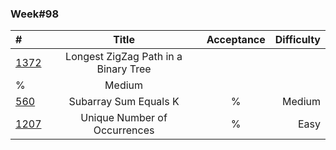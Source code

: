 ### Week#98

| #                                                                                                           | Title | Acceptance | Difficulty 
|:------------------------------------------------------------------------------------------------------------|:---------------:|:----------:|-----------:|
| [1372](https://leetcode.com/problems/longest-zigzag-path-in-a-binary-tree/description/?envType=study-plan-v2&envId=apple-spring-23-high-frequency)                                   | Longest ZigZag Path in a Binary Tree
 |  %   |       Medium |
| [560](https://leetcode.com/problems/subarray-sum-equals-k/?envType=study-plan-v2&envId=apple-spring-23-high-frequency) | Subarray Sum Equals K | %   |     Medium |
| [1207](https://leetcode.com/problems/unique-number-of-occurrences/description/?envType=study-plan-v2&envId=apple-spring-23-high-frequency) | Unique Number of Occurrences | %   |     Easy |



